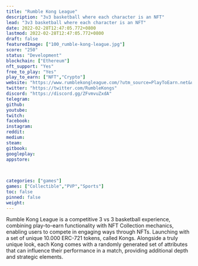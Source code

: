```yaml
---
title: "Rumble Kong League"
description: "3v3 basketball where each character is an NFT"
lead: "3v3 basketball where each character is an NFT"
date: 2022-02-28T12:47:05.772+0800
lastmod: 2022-02-28T12:47:05.772+0800
draft: false
featuredImage: ["100_rumble-kong-league.jpg"]
score: "250"
status: "Development"
blockchain: ["Ethereum"]
nft_support: "Yes"
free_to_play: "Yes"
play_to_earn: ["NFT","Crypto"]
website: "https://www.rumblekongleague.com/?utm_source=PlayToEarn.net&utm_medium=organic&utm_campaign=gamepage"
twitter: "https://twitter.com/RumbleKongs"
discord: "https://discord.gg/ZFvmvuZxdA"
telegram: 
github: 
youtube: 
twitch: 
facebook: 
instagram: 
reddit: 
medium: 
steam: 
gitbook: 
googleplay: 
appstore: 

  
    
categories: ["games"]
games: ["Collectible","PVP","Sports"]
toc: false
pinned: false
weight: 
---
```

Rumble Kong League is a competitive 3 vs 3 basketball experience, combining play-to-earn functionality with NFT Collection mechanics, enabling users to compete in engaging ways through NFTs. Launching with a set of unique 10.000 ERC-721 tokens, called Kongs. Alongside a truly unique look, each Kong comes with a randomly generated set of attributes that can influence their performance in a match, providing additional depth and strategic elements.